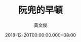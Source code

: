 ---
issue: 306
title: 阮兜的早頓
author: 黃文俊
date: 2018-12-20T00:00:00.000+08:00
topic: 生活
difficulty: 1
wikidata: Q98095736
wikidata_link: https://www.wikidata.org/wiki/Q98095736
author_wikidata_link: https://www.wikidata.org/wiki/Q98096344
author_wikidata: Q98096344
---